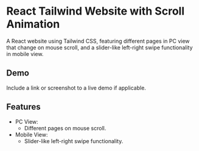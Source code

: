 # React Tailwind Website with Scroll Animation

A React website using Tailwind CSS, featuring different pages in PC view that change on mouse scroll, and a slider-like left-right swipe functionality in mobile view.

## Demo

Include a link or screenshot to a live demo if applicable.

## Features

- PC View:
  - Different pages on mouse scroll.
- Mobile View:
  - Slider-like left-right swipe functionality.
